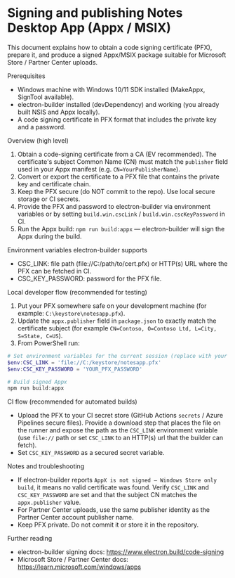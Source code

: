# Signing and publishing Notes Desktop App (Appx / MSIX)

This document explains how to obtain a code signing certificate (PFX), prepare it, and produce a signed Appx/MSIX package suitable for Microsoft Store / Partner Center uploads.

Prerequisites
- Windows machine with Windows 10/11 SDK installed (MakeAppx, SignTool available).
- electron-builder installed (devDependency) and working (you already built NSIS and Appx locally).
- A code signing certificate in PFX format that includes the private key and a password.

Overview (high level)
1. Obtain a code-signing certificate from a CA (EV recommended). The certificate's subject Common Name (CN) must match the `publisher` field used in your Appx manifest (e.g. `CN=YourPublisherName`).
2. Convert or export the certificate to a PFX file that contains the private key and certificate chain.
3. Keep the PFX secure (do NOT commit to the repo). Use local secure storage or CI secrets.
4. Provide the PFX and password to electron-builder via environment variables or by setting `build.win.cscLink` / `build.win.cscKeyPassword` in CI.
5. Run the Appx build: `npm run build:appx` — electron-builder will sign the Appx during the build.

Environment variables electron-builder supports
- CSC_LINK: file path (file://C:/path/to/cert.pfx) or HTTP(s) URL where the PFX can be fetched in CI.
- CSC_KEY_PASSWORD: password for the PFX file.

Local developer flow (recommended for testing)
1. Put your PFX somewhere safe on your development machine (for example: `C:\keystore\notesapp.pfx`).
2. Update the `appx.publisher` field in `package.json` to exactly match the certificate subject (for example `CN=Contoso, O=Contoso Ltd, L=City, S=State, C=US`).
3. From PowerShell run:

```powershell
# Set environment variables for the current session (replace with your paths/password)
$env:CSC_LINK = 'file://C:/keystore/notesapp.pfx'
$env:CSC_KEY_PASSWORD = 'YOUR_PFX_PASSWORD'

# Build signed Appx
npm run build:appx
```

CI flow (recommended for automated builds)
- Upload the PFX to your CI secret store (GitHub Actions `secrets` / Azure Pipelines secure files). Provide a download step that places the file on the runner and expose the path as the `CSC_LINK` environment variable (use `file://` path or set `CSC_LINK` to an HTTP(s) url that the builder can fetch).
- Set `CSC_KEY_PASSWORD` as a secured secret variable.

Notes and troubleshooting
- If electron-builder reports `AppX is not signed — Windows Store only build`, it means no valid certificate was found. Verify `CSC_LINK` and `CSC_KEY_PASSWORD` are set and that the subject CN matches the `appx.publisher` value.
- For Partner Center uploads, use the same publisher identity as the Partner Center account publisher name.
- Keep PFX private. Do not commit it or store it in the repository.

Further reading
- electron-builder signing docs: https://www.electron.build/code-signing
- Microsoft Store / Partner Center docs: https://learn.microsoft.com/windows/apps
